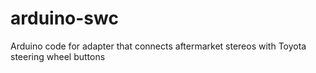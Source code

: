 # arduino-swc
Arduino code for adapter that connects aftermarket stereos with Toyota steering wheel buttons
